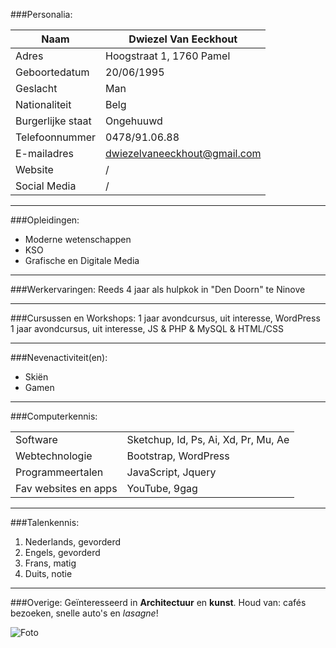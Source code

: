 ###Personalia:

| Naam        | Dwiezel Van Eeckhout           |
| ------------- |-------------|
| Adres      | Hoogstraat 1, 1760 Pamel |
| Geboortedatum      | 20/06/1995      |
| Geslacht | Man      |
| Nationaliteit | Belg      |
| Burgerlijke staat | Ongehuuwd      |
| Telefoonnummer | 0478/91.06.88      |
| E-mailadres | dwiezelvaneeckhout@gmail.com      |
| Website | /      |
| Social Media | /      |

----

###Opleidingen:
* Moderne wetenschappen
* KSO
* Grafische en Digitale Media

---

###Werkervaringen:
Reeds 4 jaar als hulpkok in "Den Doorn" te Ninove

---

###Cursussen en Workshops:
1 jaar avondcursus, uit interesse, WordPress
1 jaar avondcursus, uit interesse, JS & PHP & MySQL & HTML/CSS

---

###Nevenactiviteit(en):
* Skiën
* Gamen

---

###Computerkennis:

|         |          |
|----|----|
| Software      |Sketchup, Id, Ps, Ai, Xd, Pr, Mu, Ae |
| Webtechnologie      |Bootstrap, WordPress|
| Programmeertalen | JavaScript, Jquery|
| Fav websites en apps        | YouTube, 9gag          |

---

###Talenkennis:
1. Nederlands, gevorderd
2. Engels, gevorderd
3. Frans, matig
4. Duits, notie

---

###Overige:
Geïnteresseerd in **Architectuur** en **kunst**.
Houd van: cafés bezoeken, snelle auto's en *lasagne*!

![Foto](https://yt3.ggpht.com/-zovvmNjoJPk/AAAAAAAAAAI/AAAAAAAAAAA/-goYa6M01YY/s100-c-k-no-rj-c0xffffff/photo.jpg "Foto Dwiezel")